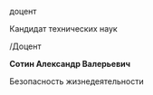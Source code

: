 доцент

Кандидат технических наук

/Доцент

**Сотин Александр Валерьевич**

Безопасность жизнедеятельности